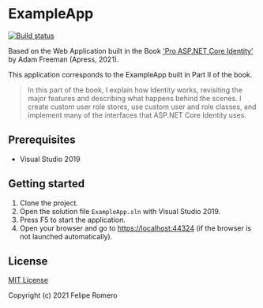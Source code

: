 # ExampleApp

[![Build status][badge]][2]

Based on the Web Application built in the Book ['Pro ASP.NET Core Identity'][1] by Adam Freeman (Apress, 2021).

This application corresponds to the ExampleApp built in Part II of the book.

> In this part of the book, I explain how Identity works,
revisiting the major features and describing what happens behind the scenes.
I create custom user role stores, use custom user and role classes,
and implement many of the interfaces that ASP.NET Core Identity uses.

## Prerequisites

- Visual Studio 2019

## Getting started

1. Clone the project.
1. Open the solution file `ExampleApp.sln` with Visual Studio 2019.
1. Press F5 to start the application.
1. Open your browser and go to <https://localhost:44324> (if the browser is not launched automatically).

## License

[MIT License](../LICENSE)

Copyright (c) 2021 Felipe Romero

[1]: https://www.apress.com/la/book/9781484268575
[2]: https://github.com/feliperomero3/AspNetCoreIdentityBook/actions/workflows/dotnet.yml
[badge]: https://github.com/feliperomero3/AspNetCoreIdentityBook/actions/workflows/dotnet.yml/badge.svg
